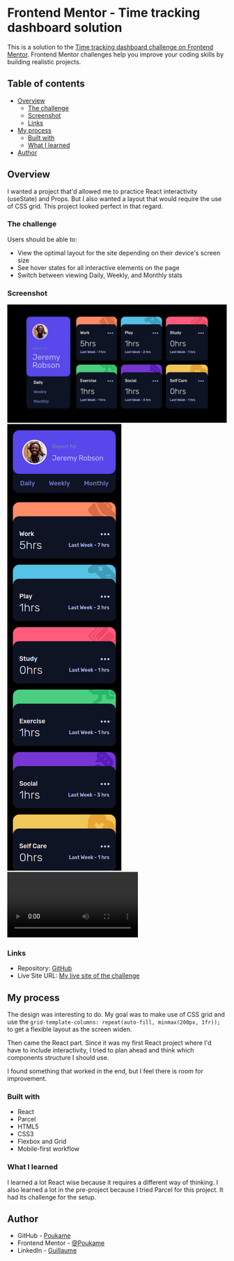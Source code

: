 # Frontend Mentor - Time tracking dashboard solution

This is a solution to the [Time tracking dashboard challenge on Frontend Mentor](https://www.frontendmentor.io/challenges/time-tracking-dashboard-UIQ7167Jw). Frontend Mentor challenges help you improve your coding skills by building realistic projects. 

## Table of contents

- [Overview](#overview)
  - [The challenge](#the-challenge)
  - [Screenshot](#screenshot)
  - [Links](#links)
- [My process](#my-process)
  - [Built with](#built-with)
  - [What I learned](#what-i-learned)
- [Author](#author)

## Overview

I wanted a project that'd allowed me to practice React interactivity (useState) and Props. But I also wanted a layout that would require the use of CSS grid. This project looked perfect in that regard.

### The challenge

Users should be able to:

- View the optimal layout for the site depending on their device's screen size
- See hover states for all interactive elements on the page
- Switch between viewing Daily, Weekly, and Monthly stats

### Screenshot

![Desktop](../src/images/screenshots/desktop.webp)
![Mobile](../src/images/screenshots/mobile.webp)
![Interactivity](../src/images/screenshots/gif.webm)

### Links

- Repository: [GitHub](https://github.com/Poukame/ALL-my-Front-End-Mentor-Challenge/tree/main/FEM%20-%20advice-generator-app-main)
- Live Site URL: [My live site of the challenge](https://fem-advice-gen.netlify.app/)

## My process

The design was interesting to do. My goal was to make use of CSS grid and use the `grid-template-columns: repeat(auto-fill, minmax(200px, 1fr));` to get a flexible layout as the screen widen.

Then came the React part. Since it was my first React project where I'd have to include interactivity, I tried to plan ahead and think which components structure I should use.

I found something that worked in the end, but I feel there is room for improvement.

### Built with

- React
- Parcel
- HTML5
- CSS3
- Flexbox and Grid
- Mobile-first workflow

### What I learned

I learned a lot React wise because it requires a different way of thinking.
I also learned a lot in the pre-project because I tried Parcel for this project. It had its challenge for the setup.

## Author

- GitHub - [Poukame](https://github.com/Poukame)
- Frontend Mentor - [@Poukame](https://www.frontendmentor.io/profile/Poukame)
- LinkedIn - [Guillaume](https://www.linkedin.com/in/theretg)

